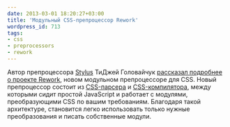```yaml
---
date: 2013-03-01 18:20:27+03:00
title: 'Модульный CSS-препроцессор Rework'
wordpress_id: 713
tags:
- css
- preprocessors
- rework
---
```


Автор препроцессора [Stylus][1] ТиДжей Головайчук [рассказал подробнее о проекте Rework][2], новом модульном препроцессоре для CSS. Новый препроцессор состоит из [CSS-парсера][3] и [CSS-компилятора][4], между которыми сидит простой JavaScript и работает с модулями, преобразующими CSS по вашим требованиям. Благодаря такой архитектуре, становится легко использовать только нужные преобразования и писать собственные модули.

[1]: http://learnboost.github.com/stylus/
[2]: http://tjholowaychuk.com/post/44267035203/modular-css-preprocessing-with-rework
[3]: https://github.com/visionmedia/css-parse
[4]: https://github.com/visionmedia/css-stringify
